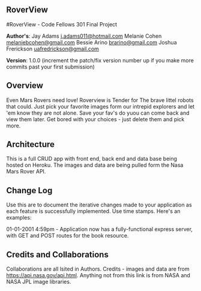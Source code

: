 ## RoverView
#RoverView - Code Fellows 301 Final Project

**Author's**: 
Jay Adams           j.adams011@hotmail.com
Melanie Cohen       melaniebcohen@gmail.com
Bessie Arino        brarino@gmail.com
Joshua Frerickson   uafredrickson@gmail.com

**Version**: 1.0.0 (increment the patch/fix version number up if you make more commits past your first submission)

## Overview
Even Mars Rovers need love!  Roverview is Tender for The brave littel robots that could.  Just pick your favorite images form our intrepid explorers and let 'em know they are not alone.  Save your fav's do yuou can come back and view them later.  Get bored with your choices - just delete them and pick more.  


## Architecture
This is a full CRUD app with front end, back end and data base being hosted on Heroku.  The images and data are being pulled form the Nasa Mars Rover API.

## Change Log
 Use this are to document the iterative changes made to your application as each feature is successfully implemented. Use time stamps. Here's an examples:

01-01-2001 4:59pm - Application now has a fully-functional express server, with GET and POST routes for the book resource.

## Credits and Collaborations

Collaborations are all lsited in Authors.
Credits - images and data are from https://api.nasa.gov/api.html.  Anything not from this link is from NASA and NASA JPL image libraries.

